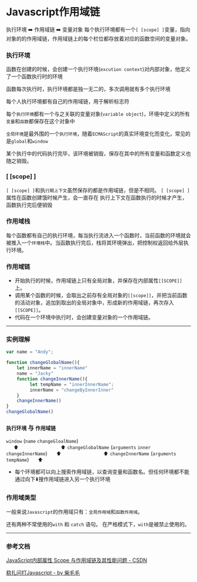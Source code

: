 #  Javascript作用域链
执行环境   :arrow_right:  作用域链  :arrow_right:  变量对象
每个执行环境都有一个`[ [scope] ]`变量，指向对象的的作用域链，作用域链上的每个栏位都存放着对应的函数空间的变量对象。
### 执行环境
函数在创建的时候，会创建一个执行环境(`excution context`)对内部对象，他定义了一个函数执行时的环境

函数每次执行时，执行环境都是独一无二的，多次调用就有多个执行环境

每个人执行环境都有自己的作用域链，用于解析标志符

每个`执行环境`都有一个与之关联的变量对象(`variable object`)，环境中定义的所有`变量`和`函数`都保存在这个对象中

`全局环境`是最外围的一个`执行环境`，随着`ECMAScript`的真实环境变化而变化，常见的是`global`和`window`

某个执行中的代码执行完毕，该环境被销毁，保存在其中的所有变量和函数定义也随之销毁。
### [ [scope] ]
`[ [scope] ]`和执`行期上下文`虽然保存的都是作用域链，但是不相同。
`[ [scope] ]`属性在函数创建饿时候产生，会一直存在
执行上下文在函数执行的时候才产生，函数执行完后便销毁

### 作用域栈
每个函数都有自己的执行环境，每当执行流进入一个函数时，当前函数的环境就会被推入一个`环境栈`中。当函数执行完后，栈将其环境弹出，把控制权返回给外层执行环境。

### 作用域链
* 开始执行的时候，作用域链上只有全局对象，并保存在内部属性`[[SCOPE]]`上。
* 调用某个函数的时候，会取出之前存有全局对象的`[[scope]]`，并把当前函数的活动对象，追加到取出的全局对象中，形成新的作用域链，再次存入`[[SCOPE]]`。
* 代码在一个环境中执行时，会创建变量对象的一个作用域链。
___
### 实例理解
```js
var name = "Andy";

function changeGlobalName(){
    let innerName = "innerName"
    name = "Jacky"
    function changeInnerName(){
         let tempName = "innerInnerName";
         innerName = "changeByInnerInner"
    }
    changeInnerName()
}
changeGlobalName()
```
### `执行环境` 与 `作用域链`
`window`       (`name`  `changeGloalName`)       
&nbsp;&nbsp;&nbsp;&nbsp;  :arrow_up:&nbsp;&nbsp;&nbsp;&nbsp;&nbsp;&nbsp;&nbsp;&nbsp;&nbsp;&nbsp;&nbsp;&nbsp;&nbsp;&nbsp;&nbsp;&nbsp;&nbsp;&nbsp;&nbsp;&nbsp;&nbsp;&nbsp;&nbsp;&nbsp;&nbsp;&nbsp;&nbsp;&nbsp;  :arrow_up:
`changeGlobalName`  (`arguments` `inner` `changeInnerName`)
&nbsp;&nbsp;&nbsp;&nbsp; :arrow_up:&nbsp;&nbsp;&nbsp;&nbsp;&nbsp;&nbsp;&nbsp;&nbsp;&nbsp;&nbsp;&nbsp;&nbsp;&nbsp;&nbsp;&nbsp;&nbsp;&nbsp;&nbsp;&nbsp;&nbsp;&nbsp;&nbsp;&nbsp;&nbsp;&nbsp;&nbsp;&nbsp;&nbsp;  :arrow_up:
`changeInnerName` (`arguments` `tempName`)
&nbsp;&nbsp;&nbsp;&nbsp; :arrow_up: 

* 每个环境都可以向上搜索作用域链，以查询变量和函数名。但任何环境都不能通过向下:arrow_down:搜作用域链进入另一个执行环境

### 作用域类型
一般来说`Javascript`的作用域只有：`全局作用域`和`函数作用域`。

还有两种不常使用的`with` 和 `catch` 语句。
在严格模式下，`with`是被禁止使用的。
___
### 参考文档 
[JavaScript内部属性 Scope 与作用域链及其性能问题 - CSDN](https://blog.csdn.net/q1056843325/article/details/53086893?locationNum=12&fps=1)

[稳扎问打Javascript - by 柴毛毛](https://blog.csdn.net/u010425776/article/details/53557942?utm_source=copy)
